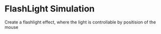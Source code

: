 # FlashLight Simulation
Create a flashlight effect, where the light is controllable by positision of the mouse <br/>
